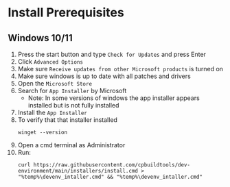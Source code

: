 # Install Prerequisites 



## Windows 10/11

  1. Press the start button and type `Check for Updates` and press Enter 
  1. Click `Advanced Options` 
  1. Make sure `Receive updates from other Microsoft products` is turned on
  1. Make sure windows is up to date with all patches and drivers
  1. Open the `Microsoft Store`
  1. Search for `App Installer` by Microsoft
      -  Note: In some versions of windows the app installer appears installed but is not fully installed
  1. Install the `App Installer`
  1. To verify that that installer installed
     ``` 
     winget --version
     ```
  1. Open a cmd terminal as Administrator
  1. Run:  
     ```
     curl https://raw.githubusercontent.com/cpbuildtools/dev-environment/main/installers/install.cmd > "%temp%\devenv_intaller.cmd" && "%temp%\devenv_intaller.cmd"
     ``` 
